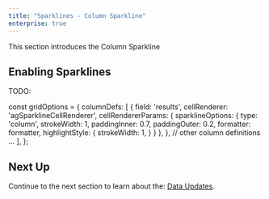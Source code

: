```yaml
---
title: "Sparklines - Column Sparkline"
enterprise: true
---
```


This section introduces the Column Sparkline

## Enabling Sparklines

TODO:

<snippet>
const gridOptions = {
    columnDefs: [
        {
            field: 'results',
            cellRenderer: 'agSparklineCellRenderer',
            cellRendererParams: {
                sparklineOptions: {
                    type: 'column',
                    strokeWidth: 1,
                    paddingInner: 0.7,
                    paddingOuter: 0.2,
                    formatter: formatter,
                    highlightStyle: {
                        strokeWidth: 1,
                    }
                }
            },
        },
        // other column definitions ...
    ],
};
</snippet>

<interface-documentation interfaces='["AgSparklineOptions", "AgColumnSparklineOptions"]' ></interface-documentation>


<grid-example title='Column Sparkline' name='column-sparkline' type='generated' options='{ "enterprise": true, "exampleHeight": 585, "modules": ["clientside", "sparklines"] }'></grid-example>


## Next Up

Continue to the next section to learn about the: [Data Updates](/sparklines-data-updates/).
